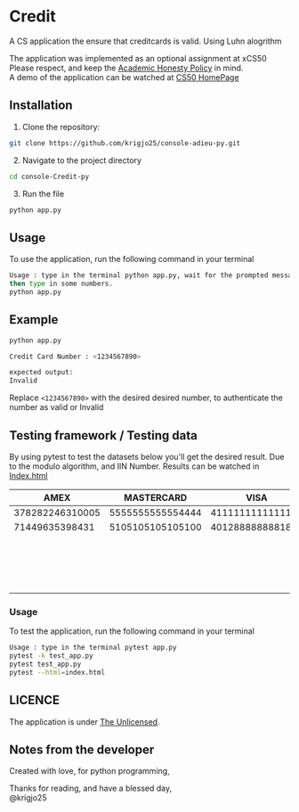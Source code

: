 # Credit
A CS application the ensure that creditcards is valid. Using Luhn alogrithm

The application was implemented as an optional assignment at xCS50
Please respect, and keep the [Academic Honesty Policy](https://cs50.harvard.edu/x/2023/honesty/) in mind.<br>
A demo of the application can be watched at [CS50 HomePage](https://cs50.harvard.edu/x/2024/psets/6/credit/)

## Installation
1. Clone the repository:
```sh
git clone https://github.com/krigjo25/console-adieu-py.git
```

2. Navigate to the project directory
```sh
cd console-Credit-py
```

3. Run the file
```sh
python app.py
```

##  Usage
To use the application, run the following command in your terminal

```sh
Usage : type in the terminal python app.py, wait for the prompted message
then type in some numbers.
python app.py
```

## Example
```sh
python app.py

Credit Card Number : <1234567890>

expected output:
Invalid
```
Replace `<1234567890>` with the desired desired number, to authenticate the number as valid or Invalid

##  Testing framework / Testing data
By using pytest to test the datasets below you'll get the desired result. Due to the modulo algorithm, and IIN Number.
Results can be watched in [Index.html](tests/index.html)

| AMEX  | MASTERCARD  | VISA  | INVALID  | |
|---|---|---|---|---|
| 378282246310005  |  5555555555554444 |  4111111111111111 |  1234567890 | 
|  71449635398431 | 5105105105105100  | 4012888888881881  |  4062901840 |
|   |   |   | 4222222222223  |
|   |   |   | 369421438430814  |
|   |   |   | 5673598276138003  |
|   |   |   | 4111111111111113  |

###  Usage
To test the application, run the following command in your terminal

```sh
Usage : type in the terminal pytest app.py
pytest -k test_app.py
pytest test_app.py
pytest --html=index.html
```

## LICENCE
The application is under [The Unlicensed](./LICENCE).

## Notes from the developer
Created with love, for python programming,

Thanks for reading, and have a blessed day,<br>
@krigjo25
